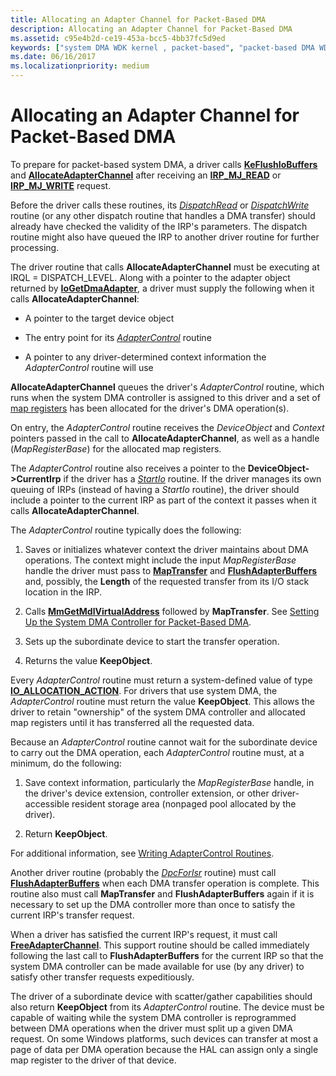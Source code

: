```yaml
---
title: Allocating an Adapter Channel for Packet-Based DMA
description: Allocating an Adapter Channel for Packet-Based DMA
ms.assetid: c95e4b2d-ce19-453a-bcc5-4bb37fc5d9ed
keywords: ["system DMA WDK kernel , packet-based", "packet-based DMA WDK kernel", "DMA transfers WDK kernel , packet-based", "allocating adapter channels", "adapter channel allocations WDK kernel", "AllocateAdapterChannel"]
ms.date: 06/16/2017
ms.localizationpriority: medium
---
```


# Allocating an Adapter Channel for Packet-Based DMA





To prepare for packet-based system DMA, a driver calls [**KeFlushIoBuffers**](https://docs.microsoft.com/windows-hardware/drivers/ddi/wdm/nf-wdm-keflushiobuffers) and [**AllocateAdapterChannel**](https://docs.microsoft.com/windows-hardware/drivers/ddi/wdm/nc-wdm-pallocate_adapter_channel) after receiving an [**IRP\_MJ\_READ**](https://docs.microsoft.com/windows-hardware/drivers/kernel/irp-mj-read) or [**IRP\_MJ\_WRITE**](https://docs.microsoft.com/windows-hardware/drivers/kernel/irp-mj-write) request.

Before the driver calls these routines, its [*DispatchRead*](https://docs.microsoft.com/windows-hardware/drivers/ddi/wdm/nc-wdm-driver_dispatch) or [*DispatchWrite*](https://docs.microsoft.com/windows-hardware/drivers/ddi/wdm/nc-wdm-driver_dispatch) routine (or any other dispatch routine that handles a DMA transfer) should already have checked the validity of the IRP's parameters. The dispatch routine might also have queued the IRP to another driver routine for further processing.

The driver routine that calls **AllocateAdapterChannel** must be executing at IRQL = DISPATCH\_LEVEL. Along with a pointer to the adapter object returned by [**IoGetDmaAdapter**](https://docs.microsoft.com/windows-hardware/drivers/ddi/wdm/nf-wdm-iogetdmaadapter), a driver must supply the following when it calls **AllocateAdapterChannel**:

-   A pointer to the target device object

-   The entry point for its [*AdapterControl*](https://docs.microsoft.com/windows-hardware/drivers/ddi/wdm/nc-wdm-driver_control) routine

-   A pointer to any driver-determined context information the *AdapterControl* routine will use

**AllocateAdapterChannel** queues the driver's *AdapterControl* routine, which runs when the system DMA controller is assigned to this driver and a set of [map registers](map-registers.md) has been allocated for the driver's DMA operation(s).

On entry, the *AdapterControl* routine receives the *DeviceObject* and *Context* pointers passed in the call to **AllocateAdapterChannel**, as well as a handle (*MapRegisterBase*) for the allocated map registers.

The *AdapterControl* routine also receives a pointer to the **DeviceObject-&gt;CurrentIrp** if the driver has a [*StartIo*](https://docs.microsoft.com/windows-hardware/drivers/ddi/wdm/nc-wdm-driver_startio) routine. If the driver manages its own queuing of IRPs (instead of having a *StartIo* routine), the driver should include a pointer to the current IRP as part of the context it passes when it calls **AllocateAdapterChannel**.

The *AdapterControl* routine typically does the following:

1.  Saves or initializes whatever context the driver maintains about DMA operations. The context might include the input *MapRegisterBase* handle the driver must pass to [**MapTransfer**](https://docs.microsoft.com/windows-hardware/drivers/ddi/wdm/nc-wdm-pmap_transfer) and [**FlushAdapterBuffers**](https://docs.microsoft.com/windows-hardware/drivers/ddi/wdm/nc-wdm-pflush_adapter_buffers) and, possibly, the **Length** of the requested transfer from its I/O stack location in the IRP.

2.  Calls [**MmGetMdlVirtualAddress**](https://docs.microsoft.com/windows-hardware/drivers/kernel/mm-bad-pointer) followed by **MapTransfer**. See [Setting Up the System DMA Controller for Packet-Based DMA](setting-up-the-system-dma-controller-for-packet-based-dma.md).

3.  Sets up the subordinate device to start the transfer operation.

4.  Returns the value **KeepObject**.

Every *AdapterControl* routine must return a system-defined value of type [**IO\_ALLOCATION\_ACTION**](https://docs.microsoft.com/windows-hardware/drivers/ddi/wdm/ne-wdm-_io_allocation_action). For drivers that use system DMA, the *AdapterControl* routine must return the value **KeepObject**. This allows the driver to retain "ownership" of the system DMA controller and allocated map registers until it has transferred all the requested data.

Because an *AdapterControl* routine cannot wait for the subordinate device to carry out the DMA operation, each *AdapterControl* routine must, at a minimum, do the following:

1.  Save context information, particularly the *MapRegisterBase* handle, in the driver's device extension, controller extension, or other driver-accessible resident storage area (nonpaged pool allocated by the driver).

2.  Return **KeepObject**.

For additional information, see [Writing AdapterControl Routines](writing-adaptercontrol-routines.md).

Another driver routine (probably the [*DpcForIsr*](https://docs.microsoft.com/windows-hardware/drivers/ddi/wdm/nc-wdm-io_dpc_routine) routine) must call [**FlushAdapterBuffers**](https://docs.microsoft.com/windows-hardware/drivers/ddi/wdm/nc-wdm-pflush_adapter_buffers) when each DMA transfer operation is complete. This routine also must call **MapTransfer** and **FlushAdapterBuffers** again if it is necessary to set up the DMA controller more than once to satisfy the current IRP's transfer request.

When a driver has satisfied the current IRP's request, it must call [**FreeAdapterChannel**](https://docs.microsoft.com/windows-hardware/drivers/ddi/wdm/nc-wdm-pfree_adapter_channel). This support routine should be called immediately following the last call to **FlushAdapterBuffers** for the current IRP so that the system DMA controller can be made available for use (by any driver) to satisfy other transfer requests expeditiously.

The driver of a subordinate device with scatter/gather capabilities should also return **KeepObject** from its *AdapterControl* routine. The device must be capable of waiting while the system DMA controller is reprogrammed between DMA operations when the driver must split up a given DMA request. On some Windows platforms, such devices can transfer at most a page of data per DMA operation because the HAL can assign only a single map register to the driver of that device.

 

 




